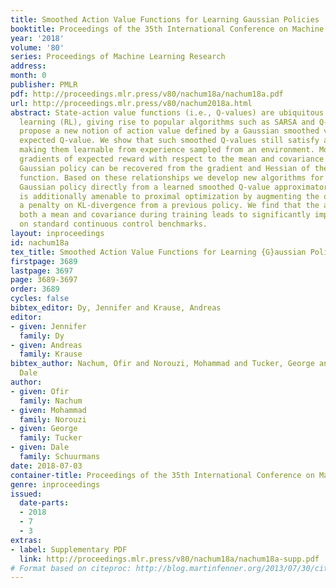 ```yaml
---
title: Smoothed Action Value Functions for Learning Gaussian Policies
booktitle: Proceedings of the 35th International Conference on Machine Learning
year: '2018'
volume: '80'
series: Proceedings of Machine Learning Research
address: 
month: 0
publisher: PMLR
pdf: http://proceedings.mlr.press/v80/nachum18a/nachum18a.pdf
url: http://proceedings.mlr.press/v80/nachum2018a.html
abstract: State-action value functions (i.e., Q-values) are ubiquitous in reinforcement
  learning (RL), giving rise to popular algorithms such as SARSA and Q-learning. We
  propose a new notion of action value defined by a Gaussian smoothed version of the
  expected Q-value. We show that such smoothed Q-values still satisfy a Bellman equation,
  making them learnable from experience sampled from an environment. Moreover, the
  gradients of expected reward with respect to the mean and covariance of a parameterized
  Gaussian policy can be recovered from the gradient and Hessian of the smoothed Q-value
  function. Based on these relationships we develop new algorithms for training a
  Gaussian policy directly from a learned smoothed Q-value approximator. The approach
  is additionally amenable to proximal optimization by augmenting the objective with
  a penalty on KL-divergence from a previous policy. We find that the ability to learn
  both a mean and covariance during training leads to significantly improved results
  on standard continuous control benchmarks.
layout: inproceedings
id: nachum18a
tex_title: Smoothed Action Value Functions for Learning {G}aussian Policies
firstpage: 3689
lastpage: 3697
page: 3689-3697
order: 3689
cycles: false
bibtex_editor: Dy, Jennifer and Krause, Andreas
editor:
- given: Jennifer
  family: Dy
- given: Andreas
  family: Krause
bibtex_author: Nachum, Ofir and Norouzi, Mohammad and Tucker, George and Schuurmans,
  Dale
author:
- given: Ofir
  family: Nachum
- given: Mohammad
  family: Norouzi
- given: George
  family: Tucker
- given: Dale
  family: Schuurmans
date: 2018-07-03
container-title: Proceedings of the 35th International Conference on Machine Learning
genre: inproceedings
issued:
  date-parts:
  - 2018
  - 7
  - 3
extras:
- label: Supplementary PDF
  link: http://proceedings.mlr.press/v80/nachum18a/nachum18a-supp.pdf
# Format based on citeproc: http://blog.martinfenner.org/2013/07/30/citeproc-yaml-for-bibliographies/
---
```

